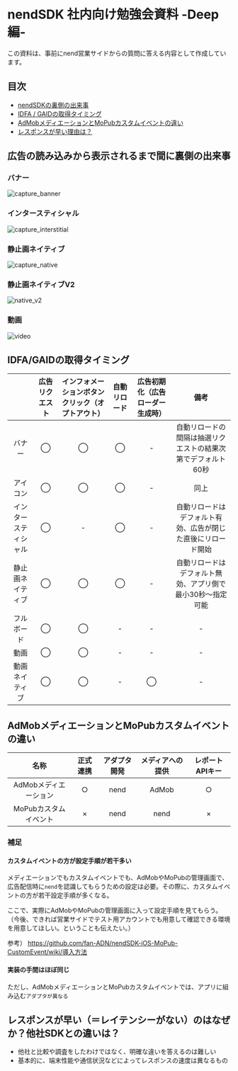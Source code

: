 # nendSDK 社内向け勉強会資料 -Deep編-
この資料は、事前にnend営業サイドからの質問に答える内容として作成しています。

## 目次
- [nendSDKの裏側の出来事](#about_back_side)
- [IDFA / GAIDの取得タイミング](#idfa_gaid)
- [AdMobメディエーションとMoPubカスタムイベントの違い](#difference_mediation_customevent)
- [レスポンスが早い理由は？](#response)

## <a name ="about_back_side">広告の読み込みから表示されるまで間に裏側の出来事</a>
### バナー
![capture_banner](https://user-images.githubusercontent.com/9563506/52703317-7636b080-2fc1-11e9-8f8f-9d80e1dabd46.png)
### インタースティシャル
![capture_interstitial](https://user-images.githubusercontent.com/9563506/52703323-7afb6480-2fc1-11e9-9516-39a05c4f8c03.png)
### 静止画ネイティブ
![capture_native](https://user-images.githubusercontent.com/9563506/52703330-7c2c9180-2fc1-11e9-80c6-a52b34231154.png)
### 静止画ネイティブV2
![native_v2](https://user-images.githubusercontent.com/9563506/52780600-e01c8c00-308d-11e9-8fe3-4df91b8e3bb7.png)
### 動画
![video](https://user-images.githubusercontent.com/9563506/52780647-ffb3b480-308d-11e9-9f45-25b561b01fed.png)

## <a name ="idfa_gaid">IDFA/GAIDの取得タイミング</a>
||広告リクエスト|インフォメーションボタンクリック（オプトアウト）|自動リロード|広告初期化（広告ローダー生成時）|備考|
|:-:|:-:|:-:|:-:|:-:|:-:|
|バナー|◯|◯|◯|-|自動リロードの間隔は抽選リクエストの結果次第でデフォルト60秒|
|アイコン|◯|◯|◯|-|同上|
|インタースティシャル|◯|-|◯|-|自動リロードはデフォルト有効、広告が閉じた直後にリロード開始|
|静止画ネイティブ|◯|◯|◯|-|自動リロードはデフォルト無効、アプリ側で最小30秒〜指定可能|
|フルボード|◯|◯|-|-|-|
|動画|◯|◯|-|-|-|
|動画ネイティブ|◯|◯|-|◯|-|

## <a name ="difference_mediation_customevent">AdMobメディエーションとMoPubカスタムイベントの違い</a>
|名称|正式連携|アダプタ開発|メディアへの提供|レポートAPIキー|
|:-:|:-:|:-:|:-:|:-:|
|AdMobメディエーション|○|nend|AdMob|○|
|MoPubカスタムイベント|×|nend|nend|×|

### 補足
#### カスタムイベントの方が設定手順が若干多い
メディエーションでもカスタムイベントでも、AdMobやMoPubの管理画面で、広告配信時に`nend`を認識してもらうための設定は必要。その際に、カスタムイベントの方が若干設定手順が多くなる。  

ここで、実際にAdMobやMoPubの管理画面に入って設定手順を見てもらう。  
（今後、できれば営業サイドでテスト用アカウントでも用意して確認できる環境を用意してほしい。ということも伝えたい。）

参考）
https://github.com/fan-ADN/nendSDK-iOS-MoPub-CustomEvent/wiki/導入方法


#### 実装の手間はほぼ同じ
ただし、AdMobメディエーションとMoPubカスタムイベントでは、アプリに組み込む`アダプタが異なる`

## <a name ="response">レスポンスが早い（＝レイテンシーがない）のはなぜか？他社SDKとの違いは？</a>
- 他社と比較や調査をしたわけではなく、明確な違いを答えるのは難しい
- 基本的に、端末性能や通信状況などによってレスポンスの速度は異なるもの
